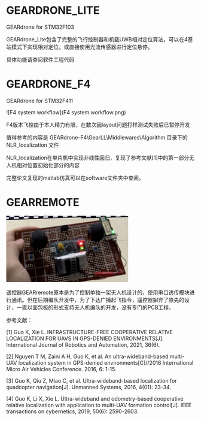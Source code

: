 



# GEARDRONE_LITE

GEARdrone for STM32F103

GEARdrone_Lite包含了完整的飞行控制器和机载UWB相对定位算法，可以在4基站模式下实现相对定位，或直接使用光流传感器进行定位悬停。

具体功能请查阅软件工程代码

# GEARDRONE_F4

 GEARdrone for STM32F411

![F4 system workflow](F4 system workflow.png)

F4版本飞控由于本人精力有限，在数次因layout问题打样测试失败后已暂停开发

值得参考的内容是 GEARdrone-F4\GearLL\Middlewares\Algorithm 目录下的 NLR_localization 文件

NLR_localization在单片机中实现非线性回归，复现了参考文献[1]中的第一部分无人机相对位置初始化部分的内容

完整论文复现的matlab仿真可以在software文件夹中查阅。



# GEARREMOTE

![](GEARremote.jpg)

遥控器GEARremote原本是为了控制单独一架无人机设计的，使用串口透传模块进行通讯。但在后期编队开发中，为了下达广播起飞指令，遥控器摒弃了原先的设计，一直以面包板的形式支持无人机编队的开发，没有专门的PCB工程。



参考文献：

[1] Guo K, Xie L. INFRASTRUCTURE-FREE COOPERATIVE RELATIVE LOCALIZATION FOR UAVS IN GPS-DENIED ENVIRONMENTS[J]. International Journal of Robotics and Automation, 2021, 36(6).

[2] Nguyen T M, Zaini A H, Guo K, et al. An ultra-wideband-based multi-UAV localization system in GPS-denied environments[C]//2016 International Micro Air Vehicles Conference. 2016, 6: 1-15.

[3] Guo K, Qiu Z, Miao C, et al. Ultra-wideband-based localization for quadcopter navigation[J]. Unmanned Systems, 2016, 4(01): 23-34.

[4] Guo K, Li X, Xie L. Ultra-wideband and odometry-based cooperative relative localization with application to multi-UAV formation control[J]. IEEE transactions on cybernetics, 2019, 50(6): 2590-2603.
